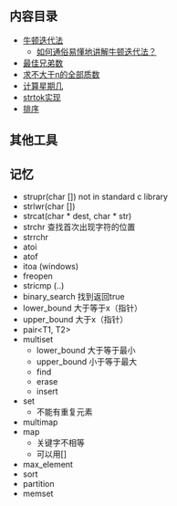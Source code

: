 ## 内容目录
* [牛顿迭代法](./newton-method/README.md)
  * [如何通俗易懂地讲解牛顿迭代法？](<https://blog.csdn.net/ccnt_2012/article/details/81837154>)
* [最佳兄弟数](./best-brother-pair/README.md)
* [求不大于n的全部质数](./prime-within-n/README.md)
* [计算星期几](./day-of-week/README.md)
* [strtok实现](./strtok/README.md)
* [排序](./sort/README.md)
## 其他工具

## 记忆

* strupr(char []) not in standard c library
* strlwr(char [])
* strcat(char * dest, char * str)
* strchr 查找首次出现字符的位置
* strrchr
* atoi
* atof
* itoa (windows)
* freopen
* stricmp (..)
* binary_search 找到返回true
* lower_bound 大于等于x（指针）
* upper_bound 大于x（指针）
* pair<T1, T2>
* multiset 
  * lower_bound 大于等于最小
  * upper_bound 小于等于最大
  * find
  * erase
  * insert
* set
  * 不能有重复元素
* multimap
* map
  * 关键字不相等
  * 可以用[]
* max_element
* sort
* partition
* memset